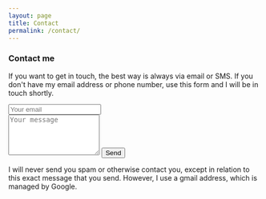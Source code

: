 ```yaml
---
layout: page
title: Contact
permalink: /contact/
---
```


### Contact me

If you want to get in touch, the best way is always via email or SMS. If you don't have my email address or phone number, use this form and I will be in touch shortly.

<form action="//formspree.io/ghluska@gmail.com"
      method="POST">
    <input type="email" name="_replyto" placeholder="Your email"><br>
    <textarea name="message" rows="5" placeholder="Your message"></textarea>
    <input type="submit" value="Send">
</form>

I will never send you spam or otherwise contact you, except in relation to this exact message that you send. However, I use a gmail address, which is managed by Google.

